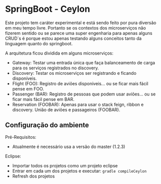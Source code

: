 # SpringBoot - Ceylon

Este projeto tem caráter experimental e está sendo feito por pura diversão em meu tempo livre. Portanto se os contextos dos microserviços não fizerem sentido ou se parece uma super engenharia para apenas alguns CRUD`s é porque estou apenas testando alguns conceitos tanto da linguagem quanto do springboot.

A arquitetura ficou dividida em alguns microserviços:
- Gateway: Testar uma entrada única que faça balanceamento de carga para os serviços registrados no discovery.
- Discovery: Testar os microserviços ser registrando e ficando disponíveis.
- Flight (FOO): Registro de aviões disponíveis... ou se ficar mais fácil pense em FOO.
- Passenger (BAR): Registro de pessoas que podem usar aviões... ou se ficar mais fácil pense em BAR.
- Reservation (FOOBAR): Apenas para usar o stack feign, ribbon e discovery. União de aviões e passageiros (FOOBAR).

## Configuração do ambiente

Pré-Requisitos:
- Atualmente é necessário usa a versão do master (1.2.3)

Eclipse:
- Importar todos os projetos como um projeto eclipse
- Entrar em cada um dos projetos e executar: `gradle compileCeylon`
- Refresh dos projetos


